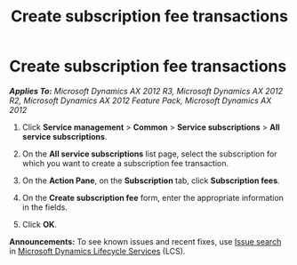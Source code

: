 ﻿---
title: Create subscription fee transactions
TOCTitle: Create subscription fee transactions
ms:assetid: 51e159f8-2a29-46f2-942f-1441864855dc
ms:mtpsurl: https://technet.microsoft.com/en-us/library/Aa548916(v=AX.60)
ms:contentKeyID: 36057274
ms.date: 04/18/2014
mtps_version: v=AX.60
_tocRel: gg243195(v=ax.60)/toc.json
---

# Create subscription fee transactions 


_**Applies To:** Microsoft Dynamics AX 2012 R3, Microsoft Dynamics AX 2012 R2, Microsoft Dynamics AX 2012 Feature Pack, Microsoft Dynamics AX 2012_

1.  Click **Service management** \> **Common** \> **Service subscriptions** \> **All service subscriptions**.

2.  On the **All service subscriptions** list page, select the subscription for which you want to create a subscription fee transaction.

3.  On the **Action Pane**, on the **Subscription** tab, click **Subscription fees**.

4.  On the **Create subscription fee** form, enter the appropriate information in the fields.

5.  Click **OK**.

  
**Announcements:** To see known issues and recent fixes, use [Issue search](http://go.microsoft.com/fwlink/?linkid=389258) in [Microsoft Dynamics Lifecycle Services](http://go.microsoft.com/fwlink/?linkid=306505) (LCS).

